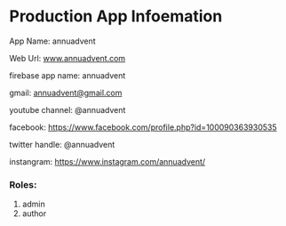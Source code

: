 # Production App Infoemation

App Name: annuadvent

Web Url: www.annuadvent.com

firebase app name: annuadvent

gmail: annuadvent@gmail.com

youtube channel: @annuadvent

facebook: https://www.facebook.com/profile.php?id=100090363930535

twitter handle: @annuadvent

instangram: https://www.instagram.com/annuadvent/


### Roles:

1) admin
2) author
